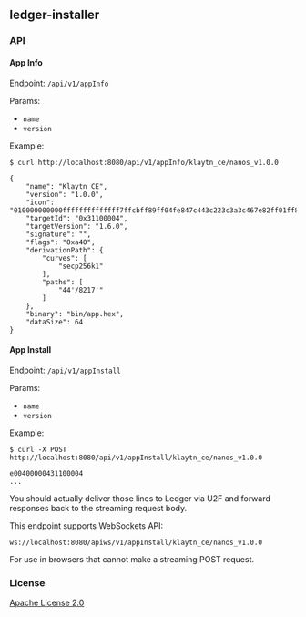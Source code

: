 ## ledger-installer

### API

#### App Info

Endpoint:
`/api/v1/appInfo`

Params:

* `name`
* `version`

Example:
```
$ curl http://localhost:8080/api/v1/appInfo/klaytn_ce/nanos_v1.0.0

{
    "name": "Klaytn CE",
    "version": "1.0.0",
    "icon": "010000000000ffffffffffffff7ffcbff89ff04fe847c443c223c3a3c467e82ff01ff87ffeffffffff",
    "targetId": "0x31100004",
    "targetVersion": "1.6.0",
    "signature": "",
    "flags": "0xa40",
    "derivationPath": {
        "curves": [
            "secp256k1"
        ],
        "paths": [
            "44'/8217'"
        ]
    },
    "binary": "bin/app.hex",
    "dataSize": 64
}
```

#### App Install

Endpoint:
`/api/v1/appInstall`

Params:

* `name`
* `version`

Example:
```
$ curl -X POST http://localhost:8080/api/v1/appInstall/klaytn_ce/nanos_v1.0.0

e00400000431100004
...
```

You should actually deliver those lines to Ledger via U2F and forward responses back to the streaming request body.

This endpoint supports WebSockets API:

```
ws://localhost:8080/apiws/v1/appInstall/klaytn_ce/nanos_v1.0.0
```

For use in browsers that cannot make a streaming POST request.

### License

[Apache License 2.0](/LICENSE)
